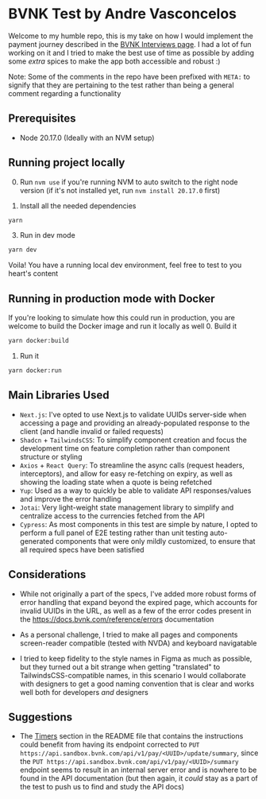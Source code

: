 # BVNK Test by Andre Vasconcelos

Welcome to my humble repo, this is my take on how I would implement the payment journey described in the [BVNK Interviews page](https://github.com/BVNK-Interviews/frontend-hpp-test). I had a lot of fun working on it and I tried to make the best use of time as possible by adding some _extra_ spices to make the app both accessible and robust :)

Note: Some of the comments in the repo have been prefixed with `META:` to signify that they are pertaining to the test rather than being a general comment regarding a functionality

## Prerequisites

- Node 20.17.0 (Ideally with an NVM setup)

## Running project locally

0. Run `nvm use` if you're running NVM to auto switch to the right node version (if it's not installed yet, run `nvm install 20.17.0` first)

1. Install all the needed dependencies

```bash
yarn
```

3. Run in dev mode

```bash
yarn dev
```

Voila! You have a running local dev environment, feel free to test to you heart's content

## Running in production mode with Docker

If you're looking to simulate how this could run in production, you are welcome to build the Docker image and run it locally as well 0. Build it

```bash
yarn docker:build
```

1. Run it

```bash
yarn docker:run
```

## Main Libraries Used

- `Next.js`: I've opted to use Next.js to validate UUIDs server-side when accessing a page and providing an already-populated response to the client (and handle invalid or failed requests)
- `Shadcn` + `TailwindsCSS`: To simplify component creation and focus the development time on feature completion rather than component structure or styling
- `Axios` + `React Query`: To streamline the async calls (request headers, interceptors), and allow for easy re-fetching on expiry, as well as showing the loading state when a quote is being refetched
- `Yup`: Used as a way to quickly be able to validate API responses/values and improve the error handling
- `Jotai`: Very light-weight state management library to simplify and centralize access to the currencies fetched from the API
- `Cypress`: As most components in this test are simple by nature, I opted to perform a full panel of E2E testing rather than unit testing auto-generated components that were only mildly customized, to ensure that all required specs have been satisfied

## Considerations

- While not originally a part of the specs, I've added more robust forms of error handling that expand beyond the expired page, which accounts for invalid UUIDs in the URL, as well as a few of the error codes present in the https://docs.bvnk.com/reference/errors documentation

- As a personal challenge, I tried to make all pages and components screen-reader compatible (tested with NVDA) and keyboard navigatable

- I tried to keep fidelity to the style names in Figma as much as possible, but they turned out a bit strange when getting "translated" to TailwindsCSS-compatible names, in this scenario I would collaborate with designers to get a good naming convention that is clear and works well both for developers _and_ designers

## Suggestions

- The [Timers](https://github.com/BVNK-Interviews/frontend-hpp-test?tab=readme-ov-file#timers) section in the README file that contains the instructions could benefit from having its endpoint corrected to `PUT https://api.sandbox.bvnk.com/api/v1/pay/<UUID>/update/summary`, since the `PUT https://api.sandbox.bvnk.com/api/v1/pay/<UUID>/summary` endpoint seems to result in an internal server error and is nowhere to be found in the API documentation (but then again, it _could_ stay as a part of the test to push us to find and study the API docs)
